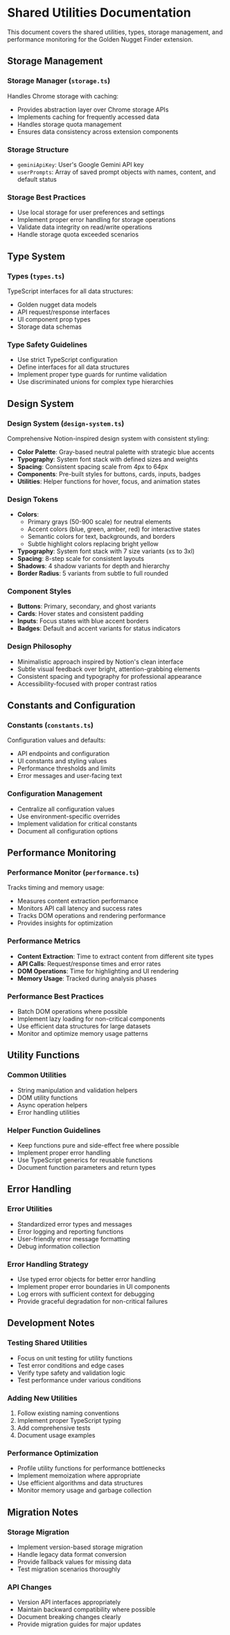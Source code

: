 # Shared Utilities Documentation

This document covers the shared utilities, types, storage management, and performance monitoring for the Golden Nugget Finder extension.

## Storage Management

### Storage Manager (`storage.ts`)
Handles Chrome storage with caching:
- Provides abstraction layer over Chrome storage APIs
- Implements caching for frequently accessed data
- Handles storage quota management
- Ensures data consistency across extension components

### Storage Structure
- `geminiApiKey`: User's Google Gemini API key
- `userPrompts`: Array of saved prompt objects with names, content, and default status

### Storage Best Practices
- Use local storage for user preferences and settings
- Implement proper error handling for storage operations
- Validate data integrity on read/write operations
- Handle storage quota exceeded scenarios

## Type System

### Types (`types.ts`)
TypeScript interfaces for all data structures:
- Golden nugget data models
- API request/response interfaces
- UI component prop types
- Storage data schemas

### Type Safety Guidelines
- Use strict TypeScript configuration
- Define interfaces for all data structures
- Implement proper type guards for runtime validation
- Use discriminated unions for complex type hierarchies

## Design System

### Design System (`design-system.ts`)
Comprehensive Notion-inspired design system with consistent styling:
- **Color Palette**: Gray-based neutral palette with strategic blue accents
- **Typography**: System font stack with defined sizes and weights
- **Spacing**: Consistent spacing scale from 4px to 64px
- **Components**: Pre-built styles for buttons, cards, inputs, badges
- **Utilities**: Helper functions for hover, focus, and animation states

### Design Tokens
- **Colors**: 
  - Primary grays (50-900 scale) for neutral elements
  - Accent colors (blue, green, amber, red) for interactive states
  - Semantic colors for text, backgrounds, and borders
  - Subtle highlight colors replacing bright yellow
- **Typography**: System font stack with 7 size variants (xs to 3xl)
- **Spacing**: 8-step scale for consistent layouts
- **Shadows**: 4 shadow variants for depth and hierarchy
- **Border Radius**: 5 variants from subtle to full rounded

### Component Styles
- **Buttons**: Primary, secondary, and ghost variants
- **Cards**: Hover states and consistent padding
- **Inputs**: Focus states with blue accent borders
- **Badges**: Default and accent variants for status indicators

### Design Philosophy
- Minimalistic approach inspired by Notion's clean interface
- Subtle visual feedback over bright, attention-grabbing elements
- Consistent spacing and typography for professional appearance
- Accessibility-focused with proper contrast ratios

## Constants and Configuration

### Constants (`constants.ts`)
Configuration values and defaults:
- API endpoints and configuration
- UI constants and styling values
- Performance thresholds and limits
- Error messages and user-facing text

### Configuration Management
- Centralize all configuration values
- Use environment-specific overrides
- Implement validation for critical constants
- Document all configuration options

## Performance Monitoring

### Performance Monitor (`performance.ts`)
Tracks timing and memory usage:
- Measures content extraction performance
- Monitors API call latency and success rates
- Tracks DOM operations and rendering performance
- Provides insights for optimization

### Performance Metrics
- **Content Extraction**: Time to extract content from different site types
- **API Calls**: Request/response times and error rates
- **DOM Operations**: Time for highlighting and UI rendering
- **Memory Usage**: Tracked during analysis phases

### Performance Best Practices
- Batch DOM operations where possible
- Implement lazy loading for non-critical components
- Use efficient data structures for large datasets
- Monitor and optimize memory usage patterns

## Utility Functions

### Common Utilities
- String manipulation and validation helpers
- DOM utility functions
- Async operation helpers
- Error handling utilities

### Helper Function Guidelines
- Keep functions pure and side-effect free where possible
- Implement proper error handling
- Use TypeScript generics for reusable functions
- Document function parameters and return types

## Error Handling

### Error Utilities
- Standardized error types and messages
- Error logging and reporting functions
- User-friendly error message formatting
- Debug information collection

### Error Handling Strategy
- Use typed error objects for better error handling
- Implement proper error boundaries in UI components
- Log errors with sufficient context for debugging
- Provide graceful degradation for non-critical failures

## Development Notes

### Testing Shared Utilities
- Focus on unit testing for utility functions
- Test error conditions and edge cases
- Verify type safety and validation logic
- Test performance under various conditions

### Adding New Utilities
1. Follow existing naming conventions
2. Implement proper TypeScript typing
3. Add comprehensive tests
4. Document usage examples

### Performance Optimization
- Profile utility functions for performance bottlenecks
- Implement memoization where appropriate
- Use efficient algorithms and data structures
- Monitor memory usage and garbage collection

## Migration Notes

### Storage Migration
- Implement version-based storage migration
- Handle legacy data format conversion
- Provide fallback values for missing data
- Test migration scenarios thoroughly

### API Changes
- Version API interfaces appropriately
- Maintain backward compatibility where possible
- Document breaking changes clearly
- Provide migration guides for major updates